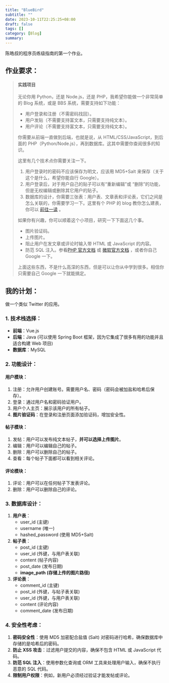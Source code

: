 ```yaml
---
title: "BlueBird"
subtitle: ""
date: 2023-10-11T22:25:25+08:00
draft: false
tags: []
category: [Blog]
summary: 
---
```


陈皓叔的程序员练级指南的第一个作业。

## 作业要求：



>#### 实践项目
>
>无论你用 Python，还是 Node.js，还是 PHP，我希望你能做一个非常简单的 Blog 系统，或是 BBS 系统，需要支持如下功能：
>
>- 用户登录和注册（不需密码找回）。
>- 用户发贴（不需要支持富文本，只需要支持纯文本）。
>- 用户评论（不需要支持富文本，只需要支持纯文本）。
>
>你需要从前端一直做到后端，也就是说，从 HTML/CSS/JavaScript，到后面的 PHP（Python/Node.js），再到数据库。这其中需要你查阅很多的知识。
>
>这里有几个技术点你需要关注一下。
>
>1. 用户登录时的密码不应该保存为明文，应该用 MD5+Salt 来保存（关于这个是什么，希望你能自行 Google）。
>2. 用户登录后，对于用户自己的贴子可以有“重新编辑”或 “删除”的功能，但是无权编辑或删除其它用户的贴子。
>3. 数据库的设计，你需要三张表：用户表、文章表和评论表，它们之间是怎么关联的，你需要学习一下。这里有个 PHP 的 blog 教你怎么建表，你可以 [前往一读](https://code.tutsplus.com/tutorials/how-to-create-a-phpmysql-powered-forum-from-scratch--net-10188) 。
>
>如果你有兴趣，你可以顺着这个小项目，研究一下下面这几个事。
>
>- 图片验证码。
>- 上传图片。
>- 阻止用户在发文章或评论时输入带 HTML 或 JavaScript 的内容。
>- 防范 SQL 注入。参看[PHP 官方文档](http://php.net/manual/zh/security.database.sql-injection.php) 或 [微软官方文档](https://technet.microsoft.com/zh-cn/library/ms161953(v=sql.105).aspx?f=255&MSPPError=-2147217396) ，或者你自己 Google 一下。
>
>上面这些东西，不是什么高深的东西，但是可以让你从中学到很多。相信你只需要自己 Google 一下就能搞定。



## 我的计划：

做一个类似 Twitter 的应用。

### 1. 技术栈选择：

- **前端**：Vue.js
- **后端**：Java (可以使用 Spring Boot 框架，因为它集成了很多有用的功能并且适合构建 Web 项目)
- **数据库**：MySQL

### 2. 功能设计：

#### 用户模块：

1. 注册：允许用户创建账号。需要用户名、密码（密码会被加盐和哈希后保存）。
2. 登录：通过用户名和密码验证用户。
3. 用户个人主页：展示该用户的所有帖子。
4. **图片验证码**：在登录和注册页面添加验证码，增加安全性。

#### 帖子模块：

1. 发帖：用户可以发布纯文本帖子，**并可以选择上传图片**。
2. 编辑：用户可以编辑自己的帖子。
3. 删除：用户可以删除自己的帖子。
4. 查看：每个帖子下面都可以看到相关评论。

#### 评论模块：

1. 评论：用户可以在任何帖子下发表评论。
2. 删除：用户可以删除自己的评论。

### 3. 数据库设计：

1. **用户表**：
   - user_id (主键)
   - username (唯一)
   - hashed_password (使用 MD5+Salt)
2. **帖子表**：
   - post_id (主键)
   - user_id (外键，与用户表关联)
   - content (帖子内容)
   - post_date (发布日期)
   - **image_path (存储上传的图片路径)**
3. **评论表**：
   - comment_id (主键)
   - post_id (外键，与帖子表关联)
   - user_id (外键，与用户表关联)
   - content (评论内容)
   - comment_date (发布日期)

### 4. 安全性考虑：

1. **密码安全性**：使用 MD5 加密配合盐值 (Salt) 对密码进行哈希，确保数据库中存储的是哈希后的密码。
2. **防止 XSS 攻击**：过滤用户提交的内容，确保不包含 HTML 或 JavaScript 代码。
3. **防范 SQL 注入**：使用参数化查询或 ORM 工具来处理用户输入，确保不执行恶意的 SQL 代码。
4. **限制用户权限**：例如，新用户必须经过验证才能发帖或评论。
